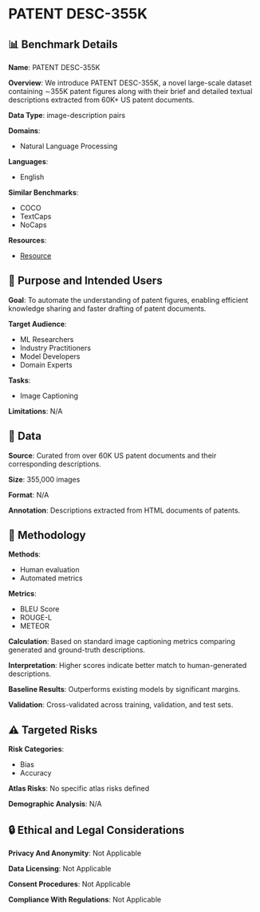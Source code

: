 # PATENT DESC-355K

## 📊 Benchmark Details

**Name**: PATENT DESC-355K

**Overview**: We introduce PATENT DESC-355K, a novel large-scale dataset containing ∼355K patent figures along with their brief and detailed textual descriptions extracted from 60K+ US patent documents.

**Data Type**: image-description pairs

**Domains**:
- Natural Language Processing

**Languages**:
- English

**Similar Benchmarks**:
- COCO
- TextCaps
- NoCaps

**Resources**:
- [Resource](https://vl2g.github.io/projects/PatentLMM/)

## 🎯 Purpose and Intended Users

**Goal**: To automate the understanding of patent figures, enabling efficient knowledge sharing and faster drafting of patent documents.

**Target Audience**:
- ML Researchers
- Industry Practitioners
- Model Developers
- Domain Experts

**Tasks**:
- Image Captioning

**Limitations**: N/A

## 💾 Data

**Source**: Curated from over 60K US patent documents and their corresponding descriptions.

**Size**: 355,000 images

**Format**: N/A

**Annotation**: Descriptions extracted from HTML documents of patents.

## 🔬 Methodology

**Methods**:
- Human evaluation
- Automated metrics

**Metrics**:
- BLEU Score
- ROUGE-L
- METEOR

**Calculation**: Based on standard image captioning metrics comparing generated and ground-truth descriptions.

**Interpretation**: Higher scores indicate better match to human-generated descriptions.

**Baseline Results**: Outperforms existing models by significant margins.

**Validation**: Cross-validated across training, validation, and test sets.

## ⚠️ Targeted Risks

**Risk Categories**:
- Bias
- Accuracy

**Atlas Risks**:
No specific atlas risks defined

**Demographic Analysis**: N/A

## 🔒 Ethical and Legal Considerations

**Privacy And Anonymity**: Not Applicable

**Data Licensing**: Not Applicable

**Consent Procedures**: Not Applicable

**Compliance With Regulations**: Not Applicable

